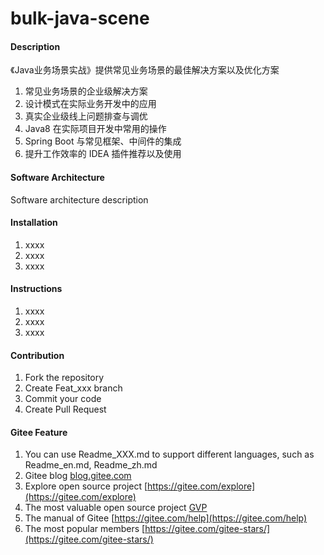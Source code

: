 # bulk-java-scene

#### Description
《Java业务场景实战》提供常见业务场景的最佳解决方案以及优化方案
1. 常见业务场景的企业级解决方案
2. 设计模式在实际业务开发中的应用
3. 真实企业级线上问题排查与调优
4. Java8 在实际项目开发中常用的操作
5. Spring Boot 与常见框架、中间件的集成
6. 提升工作效率的 IDEA 插件推荐以及使用

#### Software Architecture
Software architecture description

#### Installation

1.  xxxx
2.  xxxx
3.  xxxx

#### Instructions

1.  xxxx
2.  xxxx
3.  xxxx

#### Contribution

1.  Fork the repository
2.  Create Feat_xxx branch
3.  Commit your code
4.  Create Pull Request


#### Gitee Feature

1.  You can use Readme\_XXX.md to support different languages, such as Readme\_en.md, Readme\_zh.md
2.  Gitee blog [blog.gitee.com](https://blog.gitee.com)
3.  Explore open source project [https://gitee.com/explore](https://gitee.com/explore)
4.  The most valuable open source project [GVP](https://gitee.com/gvp)
5.  The manual of Gitee [https://gitee.com/help](https://gitee.com/help)
6.  The most popular members  [https://gitee.com/gitee-stars/](https://gitee.com/gitee-stars/)
